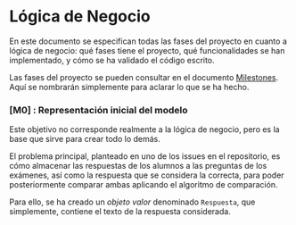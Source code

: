# Lógica de Negocio

En este documento se especifican todas las fases del proyecto en cuanto a lógica de negocio: qué fases tiene el proyecto, qué funcionalidades se han implementado, y cómo se ha validado el código escrito.

Las fases del proyecto se pueden consultar en el documento [Milestones](milestones.md). Aquí se nombrarán simplemente para aclarar lo que se ha hecho.

### [M0] : Representación inicial del modelo

Este objetivo no corresponde realmente a la lógica de negocio, pero es la base que sirve para crear todo lo demás.

El problema principal, planteado en uno de los issues en el repositorio, es cómo almacenar las respuestas de los alumnos a las preguntas de los exámenes, así como la respuesta que se considera la correcta, para poder posteriormente comparar ambas aplicando el algoritmo de comparación.

Para ello, se ha creado un *objeto valor* denominado `Respuesta`, que simplemente, contiene el texto de la respuesta considerada.

